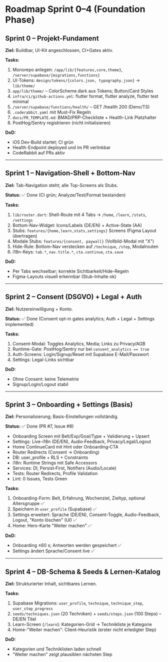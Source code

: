 # Roadmap Sprint 0–4 (Foundation Phase)

## Sprint 0 – Projekt-Fundament

**Ziel:** Buildbar, UI-Kit angeschlossen, CI+Gates aktiv.

**Tasks:**
1. Monorepo anlegen: `/app/lib/{features,core,theme}`, `/server/supabase/{migrations,functions}`
2. UI-Tokens: `design/tokens/{colors.json, typography.json}` → `lib/theme/`
3. `app/lib/theme/` – ColorScheme.dark aus Tokens; Button/Card Styles
4. `infra/ci/github-actions.yml`: flutter format, flutter analyze, flutter test minimal
5. `/server/supabase/functions/health/` – GET /health 200 (Deno/TS)
6. `.coderabbit.yaml` mit Must-Fix Regeln
7. `docs/PR_TEMPLATE.md`: BMAD/PRP-Checkliste + Health-Link Platzhalter
8. PostHog/Sentry registrieren (nicht initialisieren)

**DoD:**
- iOS Dev-Build startet; CI grün
- Health-Endpoint deployed und im PR verlinkbar
- CodeRabbit auf PRs aktiv

---

## Sprint 1 – Navigation-Shell + Bottom-Nav

**Ziel:** Tab-Navigation steht; alle Top-Screens als Stubs.

**Status:** ✅ Done (CI grün; Analyze/Test/Format bestanden)

**Tasks:**
1. `lib/router.dart`: Shell-Route mit 4 Tabs → `/home`, `/learn`, `/stats`, `/settings`
2. Bottom-Nav-Widget: Icons/Labels (DE/EN) + Active-State (AA)
3. Stubs: `features/{home,learn,stats,settings}` Screens (Figma Layout übertragen)
4. Modale Stubs: `features/{consent, paywall}` (Vollbild-Modal mit "X")
5. Hide-Rule: Bottom-Nav verstecken auf `/technique`, `/step`, Modalrouten
6. i18n-Keys: `tab.*`, `nav.title.*`, `cta.continue`, `cta.save`

**DoD:**
- Per Tabs wechselbar; korrekte Sichtbarkeit/Hide-Regeln
- Figma-Layouts visuell erkennbar (Stub-Inhalte ok)

---

## Sprint 2 – Consent (DSGVO) + Legal + Auth

**Ziel:** Nutzereinwilligung + Konto.

**Status:** ✅ Done (Consent opt-in gates analytics; Auth + Legal + Settings implemented)

**Tasks:**
1. Consent-Modal: Toggles Analytics, Media; Links zu Privacy/AGB
2. Runtime-Gate: PostHog/Sentry nur bei `consent_analytics == true`
3. Auth-Screens: Login/Signup/Reset mit Supabase E-Mail/Passwort
4. Settings: Legal-Links sichtbar

**DoD:**
- Ohne Consent: keine Telemetrie
- Signup/Login/Logout stabil

---

## Sprint 3 – Onboarding + Settings (Basis)

**Ziel:** Personalisierung; Basis-Einstellungen vollständig.

**Status:** ✅ Done (PR #7, Issue #8)
- Onboarding Screen mit Belt/Exp/Goal/Type + Validierung + Upsert
- Settings: Live-i18n (DE/EN), Audio‑Feedback, Privacy/Legal/Logout
- Home ContinueCard mit Hint oder Onboarding‑CTA
- Router Redirects (Consent → Onboarding)
- DB: user_profile + RLS + Constraints
- i18n: Runtime Strings mit Safe Accessors
- Services: DI, Persist‑First, Notifiers (Audio/Locale)
- Tests: Router Redirects, Profile Validation
- Lint: 0 Issues, Tests Green

**Tasks:**
1. Onboarding-Form: Belt, Erfahrung, Wochenziel, Zieltyp, optional Altersgruppe ✅
2. Speichern in `user_profile` (Supabase) ✅
3. Settings erweitert: Sprache (DE/EN), Consent-Toggle, Audio-Feedback, Logout, "Konto löschen" (UI) ✅
4. Home: Hero-Karte "Weiter machen" ✅

**DoD:**
- Onboarding ≤60 s; Antworten werden gespeichert ✅
- Settings ändert Sprache/Consent live ✅

---

## Sprint 4 – DB-Schema & Seeds & Lernen-Katalog

**Ziel:** Strukturierter Inhalt, sichtbares Lernen.

**Tasks:**
1. Supabase Migrations: `user_profile`, `technique`, `technique_step`, `user_step_progress`
2. `seeds/techniques.json` (20 Techniken) + `seeds/steps.json` (100 Steps) – DE/EN Titel
3. Learn-Screen (`/learn`): Kategorien-Grid → Technikliste je Kategorie
4. Home-"Weiter machen": Client-Heuristik (erster nicht erledigter Step)

**DoD:**
- Kategorien und Techniklisten laden schnell
- "Weiter machen" zeigt plausiblen nächsten Step
